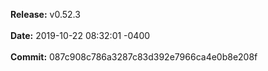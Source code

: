 **Release:** 
v0.52.3
<br><br>**Date:** 
2019-10-22 08:32:01 -0400
<br><br>**Commit:** 
087c908c786a3287c83d392e7966ca4e0b8e208f
